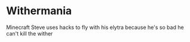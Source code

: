 # Withermania
Minecraft Steve uses hacks to fly with his elytra because he's so bad he can't kill the wither
